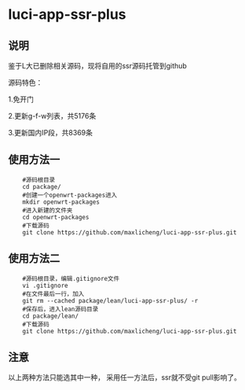 # luci-app-ssr-plus

## 说明
   鉴于L大已删除相关源码，现将自用的ssr源码托管到github

   源码特色：

   1.免开门

   2.更新g-f-w列表，共5176条

   3.更新国内IP段，共8369条

## 使用方法一
```Brach
    #源码根目录
    cd package/
    #创建一个openwrt-packages进入
    mkdir openwrt-packages
    #进入新建的文件夹
    cd openwrt-packages
    #下载源码
    git clone https://github.com/maxlicheng/luci-app-ssr-plus.git
```

## 使用方法二
```Brach
    #源码根目录，编辑.gitignore文件
    vi .gitignore
    #在文件最后一行，加入
    git rm --cached package/lean/luci-app-ssr-plus/ -r
    #保存后，进入lean源码目录
    cd package/lean/
    #下载源码
    git clone https://github.com/maxlicheng/luci-app-ssr-plus.git
```

## 注意
 以上两种方法只能选其中一种，
采用任一方法后，ssr就不受git pull影响了。
